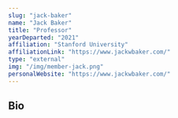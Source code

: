 ```yaml
---
slug: "jack-baker"
name: "Jack Baker"
title: "Professor"
yearDeparted: "2021"
affiliation: "Stanford University"
affiliationLink: "https://www.jackwbaker.com/"
type: "external"
img: "/img/member-jack.png"
personalWebsite: "https://www.jackwbaker.com/"
---
```

## Bio

